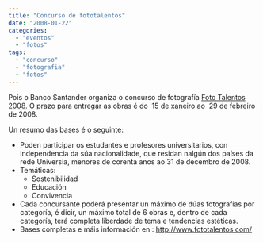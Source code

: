 ```yaml
---
title: "Concurso de fototalentos"
date: "2008-01-22"
categories: 
  - "eventos"
  - "fotos"
tags: 
  - "concurso"
  - "fotografia"
  - "fotos"
---
```


Pois o Banco Santander organiza o concurso de fotografía [Foto Talentos 2008.](www.fototalentos.com) O prazo para entregar as obras é do  15 de xaneiro ao  29 de febreiro de 2008.

Un resumo das bases é o seguinte:

- Poden participar os estudantes e profesores universitarios, con independencia da súa nacionalidade, que residan nalgún dos países da rede Universia, menores de corenta anos ao 31 de decembro de 2008.
- Temáticas:
    - Sostenibilidad
    - Educación
    - Convivencia
- Cada concursante poderá presentar un máximo de dúas fotografías por categoría, é dicir, un máximo total de 6 obras e, dentro de cada categoría, terá completa liberdade de tema e tendencias estéticas.
- Bases completas e máis información en : http://www.fototalentos.com/
